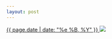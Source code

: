 ```yaml
---
layout: post
---
```


<p>
  <a href="/98">
    <time>{{ page.date | date: "%e %B, %Y" }}</time>
  </a>
  <a href="/98"><img src="{{ site.assets_url }}/98.jpg"/></a>
</p>
